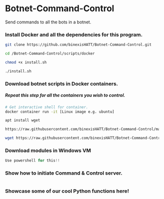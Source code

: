 # Botnet-Command-Control
Send commands to all the bots in a botnet.

### Install Docker and all the dependencies for this program.
```bash
git clone https://github.com/binexisHATT/Botnet-Command-Control.git

cd /Botnet-Command-Control/scripts/docker

chmod +x install.sh

./install.sh
```
### Download botnet scripts in Docker containers.
##### Repeat this step for all the containers you wish to control.
```bash
# Get interactive shell for container.
docker container run -it [Linux image e.g. ubuntu]

apt install wget

https://raw.githubusercontent.com/binexisHATT/Botnet-Command-Control/master/scripts/net/ss.py

wget https://raw.githubusercontent.com/binexisHATT/Botnet-Command-Control/master/scripts/install/install.sh
```

### Download modules in Windows VM
```powershell
Use powershell for this!!
```

### Show how to initiate Command & Control server.
```bash
```

### Showcase some of our cool Python functions here!
```python
```
